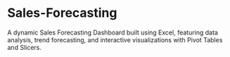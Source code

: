 # Sales-Forecasting
A dynamic Sales Forecasting Dashboard built using Excel, featuring data analysis, trend forecasting, and interactive visualizations with Pivot Tables and Slicers.
